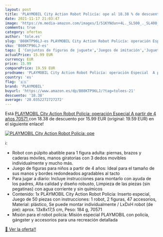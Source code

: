 ```yaml
---
layout: post
title: 'PLAYMOBIL City Action Robot Policía: ope al 18.38 % de descuento'
date: 2021-11-17 21:03:47
image: 'https://m.media-amazon.com/images/I/51KYNdun+4L._SL500_._SL400_.jpg'
comments: true
category: ofertas
author: 'tole.es'
slug: 'B08KTP96LJ-es PLAYMOBIL City Action Robot Policía: operación Especial A...'
sku: 'B08KTP96LJ-es'
tags: [ 'Conjuntos de figuras de juguete','Juegos de imitación','Juguetes','Juguetes y juegos','Muñecos y figuras','playmobil', ]
actualPrice: 15.99 EUR
currency: EUR
price: 15.99
comparePrice: 19.59 EUR
prodname: 'PLAYMOBIL City Action Robot Policía: operación Especial  A partir de 4 años  70571 '
country: 'es'
flag: '🇪🇸'
brand: 'PLAYMOBIL'
buyurl: 'https://www.amazon.es/dp/B08KTP96LJ/?tag=tolees-21'
descuento: '18.38'
average: '20.0352272727272'
---
```


Está [PLAYMOBIL City Action Robot Policía: operación Especial  A partir de 4 años  70571 ](https://www.amazon.es/dp/B08KTP96LJ/?tag=tolees-21) con 18.38 de descuento por 15.99 EUR (original: 19.59 EUR) en el siguiente enlace!

[![PLAYMOBIL City Action Robot Policía: ope](https://m.media-amazon.com/images/I/51KYNdun+4L._SL500_._SL400_.jpg)](https://www.amazon.es/dp/B08KTP96LJ/?tag=tolees-21)

ℹ️:

- Robot con púlpito abatible para 1 figura adulta: piernas, brazos y caderas móviles, manos giratorias con 3 dedos movibles individualmente y mucho más.
- Juego de figuras para niños a partir de 4 años: Ideal para el tamaño de sus manos y bordes redondeados agradables al tacto
- Para jugar a diario: Incluye instrucciones para montarlo con ayuda de los padres, Alta calidad y diseño robusto, Limpieza de las piezas (sin pegatinas) con agua corriente y sin químicos
- Contenido: 1x PLAYMOBIL City Action Robot Policía: Inserto especial, Juego de 50 piezas con instrucciones: 1 robot, 2 figuras, 47 accesorios, Material: plástico, Se puede montar individualmente / LxDxH robot (de pie): aprox. 13x8x17,5 cm, Peso: 184 g, 70571
- Misión para el robot policía: Misión especial PLAYMOBIL con policía, gángster y accesorios para una recreación detallada

[🛒 Ver la oferta!!](https://www.amazon.es/dp/B08KTP96LJ/?tag=tolees-21)
